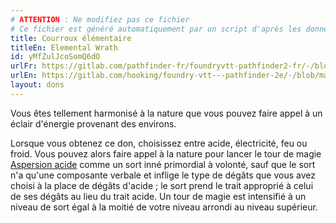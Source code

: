 ```yaml
---
# ATTENTION : Ne modifiez pas ce fichier
# Ce fichier est généré automatiquement par un script d'après les données du module Foundry VTT officiel et de sa traduction
title: Courroux élémentaire
titleEn: Elemental Wrath
id: yMfZulJcoSomQ6dO
urlFr: https://gitlab.com/pathfinder-fr/foundryvtt-pathfinder2-fr/-/blob/master/data/feats/yMfZulJcoSomQ6dO.htm
urlEn: https://gitlab.com/hooking/foundry-vtt---pathfinder-2e/-/blob/master/packs/data/feats.db/elemental-wrath.json
layout: dons
---
```

Vous êtes tellement harmonisé à la nature que vous pouvez faire appel à un éclair d'énergie provenant des environs.

Lorsque vous obtenez ce don, choisissez entre acide, électricité, feu ou froid. Vous pouvez alors faire appel à la nature pour lancer le tour de magie [Aspersion acide](../sorts/aspersion-d'acide.html) comme un sort inné primordial à volonté, sauf que le sort n'a qu'une composante verbale et inflige le type de dégâts que vous avez choisi à la place de dégâts d'acide ; le sort prend le trait approprié à celui de ses dégâts au lieu du trait acide. Un tour de magie est intensifié à un niveau de sort égal à la moitié de votre niveau arrondi au niveau supérieur.
